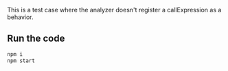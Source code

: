 This is a test case where the analyzer doesn't register a callExpression as a
behavior.

## Run the code

```sh
npm i
npm start
```

